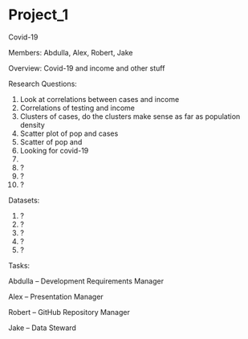 # Project_1

Covid-19

Members: Abdulla, Alex, Robert, Jake

Overview: Covid-19 and income and other stuff

Research Questions:
1.	Look at correlations between cases and income
2.	Correlations of testing and income
3.	Clusters of cases, do the clusters make sense as far as population density
4.	Scatter plot of pop and cases
5.	Scatter of pop and 
6.	Looking for covid-19
7.	
8.	?
9.	?
10.	?

Datasets:
1.	?
2.	?
3.	?
4.	?
5.	?

Tasks:

  Abdulla – Development Requirements Manager

  Alex – Presentation Manager

  Robert – GitHub Repository Manager

  Jake – Data Steward
